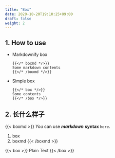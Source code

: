 ```yaml
---
title: "Box"
date: 2020-10-20T19:10:25+09:00
draft: false
weight: 2
---
```


## 1. How to use

- Markdownify box

    ```
    {{</* boxmd */>}}
    Some markdown contents
    {{</* /boxmd */>}}
    ```

- Simple box

    ```
    {{</* box */>}}
    Some contents
    {{</* /box */>}}
    ```

## 2. 长什么样子

{{< boxmd >}}
*You* can use ***markdown*** **syntax** `here`.
1. box
2. boxmd
{{< /boxmd >}}

{{< box >}}
Plain Text
{{< /box >}}